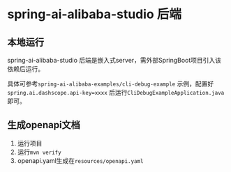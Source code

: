 # spring-ai-alibaba-studio 后端

## 本地运行

spring-ai-alibaba-studio 后端是嵌入式server，需外部SpringBoot项目引入该依赖后运行。

具体可参考`spring-ai-alibaba-examples/cli-debug-example` 示例，配置好`spring.ai.dashscope.api-key=xxxx`
后运行`CliDebugExampleApplication.java`即可。

## 生成openapi文档

1. 运行项目
2. 运行`mvn verify`
3. openapi.yaml生成在`resources/openapi.yaml`
